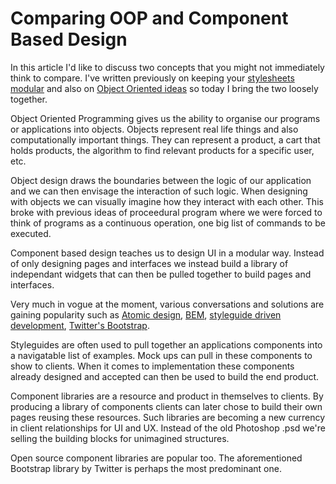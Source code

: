 # Comparing OOP and Component Based Design

In this article I'd like to discuss two concepts that you might not immediately
think to compare. I've written previously on keeping your
[stylesheets modular][stylesheet-modularity-post] and also on
[Object Oriented ideas][oop-post] so today I
bring the two loosely together.

Object Oriented Programming gives us the ability to organise our programs
or applications into objects. Objects represent real life things and also
computationally important things. They can represent a product, a cart that
holds products, the algorithm to find relevant products for a specific user, etc.

Object design draws the boundaries between the logic of our application and we
can then envisage the interaction of such logic. When designing with
objects we can visually imagine how they interact with each other. This broke
with previous ideas of proceedural program where we were forced to think of
programs as a continuous operation, one big list of commands to be executed.

Component based design teaches us to design UI in a modular way. Instead of
only designing pages and interfaces we instead build a library of independant
widgets that can then be pulled together to build pages and interfaces.

Very much in vogue at the moment, various conversations and solutions are
gaining popularity such as [Atomic design][atomic-design], [BEM][BEM],
[styleguide driven development][sdd], [Twitter's Bootstrap][twitter-bootstrap].

Styleguides are often used to pull together an applications components into a
navigatable list of examples. Mock ups can pull in these components to show
to clients. When it comes to implementation these components already designed
and accepted can then be used to build the end product.

Component libraries are a resource and product in themselves to clients. By
producing a library of components clients can later chose to build their own
pages reusing these resources. Such libraries are becoming a new currency in
client relationships for UI and UX. Instead of the old Photoshop .psd we're
selling the building blocks for unimagined structures.

Open source component libraries are popular too. The aforementioned Bootstrap
library by Twitter is perhaps the most predominant one.

[stylesheet-modularity-post]: https://www.madetech.com/news/rules-for-stylesheet-modularity
[oop-post]: google.com
[atomic-design]: http://bradfrost.com/blog/post/atomic-web-design/
[BEM]: http://getbem.com/introduction/
[sdd]: http://www.smashingmagazine.com/2015/03/automating-style-guide-driven-development/
[twitter-bootstrap]: http://getbootstrap.com/
